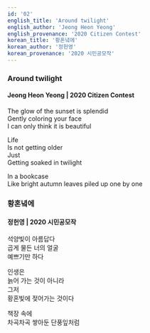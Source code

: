```yaml
---
id: '02'
english_title: 'Around twilight'
english_author: 'Jeong Heon Yeong'
english_provenance: '2020 Citizen Contest'
korean_title: '황혼녘에'
korean_author: '정헌영'
korean_provenance: '2020 시민공모작'
---
```


### Around twilight

#### Jeong Heon Yeong | 2020 Citizen Contest

The glow of the sunset is splendid\
Gently coloring your face\
I can only think it is beautiful

Life\
Is not getting older\
Just\
Getting soaked in twilight

In a bookcase\
Like bright autumn leaves piled up one by one

### 황혼녘에

#### 정헌영 | 2020 시민공모작

석양빛이 아름답다\
곱게 물든 너의 얼굴\
예쁘기만 하다

인생은\
늙어 가는 것이 아니라\
그저\
황혼빛에 젖어가는 것이다

책장 속에\
차곡차곡 쌓아둔 단풍잎처럼
